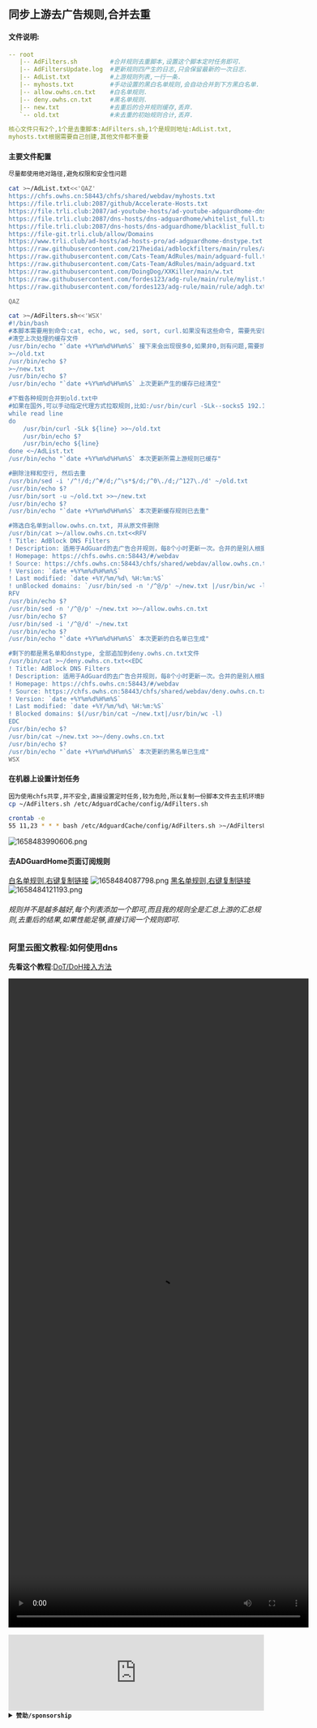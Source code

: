 ## 同步上游去广告规则,合并去重

#### 文件说明:
```yaml
-- root
   |-- AdFilters.sh			#合并规则去重脚本,设置这个脚本定时任务即可.
   |-- AdFiltersUpdate.log	#更新规则四产生的日志,只会保留最新的一次日志.
   |-- AdList.txt			#上游规则列表,一行一条.
   |-- myhosts.txt			#手动设置的黑白名单规则,会自动合并到下方黑白名单.
   |-- allow.owhs.cn.txt	#白名单规则.
   |-- deny.owhs.cn.txt		#黑名单规则.
   |-- new.txt				#去重后的合并规则缓存,丢弃.
   `-- old.txt				#未去重的初始规则合计,丢弃.

核心文件只有2个,1个是去重脚本:AdFilters.sh,1个是规则地址:AdList.txt,
myhosts.txt根据需要自己创建,其他文件都不重要
```
#### 主要文件配置
```bash
尽量都使用绝对路径,避免权限和安全性问题

cat >~/AdList.txt<<'QAZ'
https://chfs.owhs.cn:58443/chfs/shared/webdav/myhosts.txt
https://file.trli.club:2087/github/Accelerate-Hosts.txt
https://file.trli.club:2087/ad-youtube-hosts/ad-youtube-adguardhome-dnstype.txt
https://file.trli.club:2087/dns-hosts/dns-adguardhome/whitelist_full.txt
https://file.trli.club:2087/dns-hosts/dns-adguardhome/blacklist_full.txt
https://file-git.trli.club/allow/Domains
https://www.trli.club/ad-hosts/ad-hosts-pro/ad-adguardhome-dnstype.txt
https://raw.githubusercontent.com/217heidai/adblockfilters/main/rules/adblockfilters.txt
https://raw.githubusercontent.com/Cats-Team/AdRules/main/adguard-full.txt
https://raw.githubusercontent.com/Cats-Team/AdRules/main/adguard.txt
https://raw.githubusercontent.com/DoingDog/XXKiller/main/w.txt
https://raw.githubusercontent.com/fordes123/adg-rule/main/rule/mylist.txt
https://raw.githubusercontent.com/fordes123/adg-rule/main/rule/adgh.txt

QAZ

cat >~/AdFilters.sh<<'WSX'
#!/bin/bash
#本脚本需要用到命令:cat, echo, wc, sed, sort, curl.如果没有这些命令, 需要先安装后才能执行, 需要先安装后才能执行,'~'的意思是执行脚本用户的家目录,比如/root
#清空上次处理的缓存文件
/usr/bin/echo "`date +%Y%m%d%H%m%S` 接下来会出现很多0,如果非0,则有问题,需要排查原因"
>~/old.txt
/usr/bin/echo $?
>~/new.txt
/usr/bin/echo $?
/usr/bin/echo "`date +%Y%m%d%H%m%S` 上次更新产生的缓存已经清空"

#下载各种规则合并到old.txt中
#如果在国外,可以手动指定代理方式拉取规则,比如:/usr/bin/curl -SLk--socks5 192.168.1.1:10808 https://xxx.xxx.xxx/xxx,curl的-s参数可以不显示下载过程,不建议使用,会无法判断下载是否完整
while read line
do
    /usr/bin/curl -SLk ${line} >>~/old.txt
    /usr/bin/echo $?
    /usr/bin/echo ${line}
done <~/AdList.txt
/usr/bin/echo "`date +%Y%m%d%H%m%S` 本次更新所需上游规则已缓存"

#删除注释和空行, 然后去重
/usr/bin/sed -i '/^!/d;/^#/d;/^\s*$/d;/^0\./d;/^127\./d' ~/old.txt
/usr/bin/echo $?
/usr/bin/sort -u ~/old.txt >>~/new.txt
/usr/bin/echo $?
/usr/bin/echo "`date +%Y%m%d%H%m%S` 本次更新缓存规则已去重"

#筛选白名单到allow.owhs.cn.txt, 并从原文件删除
/usr/bin/cat >~/allow.owhs.cn.txt<<RFV
! Title: AdBlock DNS Filters
! Description: 适用于AdGuard的去广告合并规则，每8个小时更新一次。合并的是别人根据上游合并后的规则, 所以重复规则非常多, 需要去重：217heidai/adblockfilters,Cats-Team/AdRules,Potterli20/hosts,DoingDog/XXKiller,fordes123/adg-rule
! Homepage: https://chfs.owhs.cn:58443/#/webdav
! Source: https://chfs.owhs.cn:58443/chfs/shared/webdav/allow.owhs.cn.txt
! Version: `date +%Y%m%d%H%m%S`
! Last modified: `date +%Y/%m/%d\ %H:%m:%S`
! unBlocked domains: `/usr/bin/sed -n '/^@/p' ~/new.txt |/usr/bin/wc -l`
RFV
/usr/bin/echo $?
/usr/bin/sed -n '/^@/p' ~/new.txt >>~/allow.owhs.cn.txt
/usr/bin/echo $?
/usr/bin/sed -i '/^@/d' ~/new.txt
/usr/bin/echo $?
/usr/bin/echo "`date +%Y%m%d%H%m%S` 本次更新的白名单已生成"

#剩下的都是黑名单和dnstype, 全部追加到deny.owhs.cn.txt文件
/usr/bin/cat >~/deny.owhs.cn.txt<<EDC
! Title: AdBlock DNS Filters
! Description: 适用于AdGuard的去广告合并规则，每8个小时更新一次。合并的是别人根据上游合并后的规则, 所以重复规则非常多, 需要去重：217heidai/adblockfilters,Cats-Team/AdRules,Potterli20/hosts,DoingDog/XXKiller,fordes123/adg-rule
! Homepage: https://chfs.owhs.cn:58443/#/webdav
! Source: https://chfs.owhs.cn:58443/chfs/shared/webdav/deny.owhs.cn.txt
! Version: `date +%Y%m%d%H%m%S`
! Last modified: `date +%Y/%m/%d\ %H:%m:%S`
! Blocked domains: $(/usr/bin/cat ~/new.txt|/usr/bin/wc -l)
EDC
/usr/bin/echo $?
/usr/bin/cat ~/new.txt >>~/deny.owhs.cn.txt
/usr/bin/echo $?
/usr/bin/echo "`date +%Y%m%d%H%m%S` 本次更新的黑名单已生成"
WSX
```
#### 在机器上设置计划任务
```bash
因为使用chfs共享,并不安全,直接设置定时任务,较为危险,所以复制一份脚本文件去主机环境执行,防止他人篡改.
cp ~/AdFilters.sh /etc/AdguardCache/config/AdFilters.sh

crontab -e
55 11,23 * * * bash /etc/AdguardCache/config/AdFilters.sh >~/AdFiltersUpdate.log
```
![1658483990606.png](https://img.owhs.cn:58443/i/2022/07/22/62da7516aa0d3.png)
#### 去ADGuardHome页面订阅规则
[白名单规则,右键复制链接](https://chfs.owhs.cn:58443/chfs/shared/webdav/allow.owhs.cn.txt "白名单")
![1658484087798.png](https://img.owhs.cn:58443/i/2022/07/22/62da7577dc222.png)
[黑名单规则,右键复制链接](https://chfs.owhs.cn:58443/chfs/shared/webdav/deny.owhs.cn.txt "黑名单")
![1658484121193.png](https://img.owhs.cn:58443/i/2022/07/22/62da75993d6bc.png)
###### 规则并不是越多越好,每个列表添加一个即可,而且我的规则全是汇总上游的汇总规则,去重后的结果,如果性能足够,直接订阅一个规则即可.

### 阿里云图文教程:如何使用dns
**先看这个教程**:[DoT/DoH接入方法](https://help.aliyun.com/document_detail/176821.html "DoT/DoH接入方法")

<video src="https://chfs.owhs.cn:58443/chfs/shared/webdav/iOS-Set-Dns.mp4" controls="controls" width="592" height="1280">iOS使用加密DNS视频教程</video>

<iframe src="https://ip.skk.moe/simple" style="width: 100%; border: 0"></iframe>

<details>
<summary><code><strong>赞助/sponsorship</strong></code></summary>
<img width=30% src="https://img.owhs.cn:58443/i/2022/10/18/634debb1cc1a4.jpg" />
<img width=30% src="https://img.owhs.cn:58443/i/2022/10/18/634debb12677e.png" />
<img width=30% src="https://img.owhs.cn:58443/i/2022/07/15/62d11c2a6ab50.png" /><br/>
</details>
